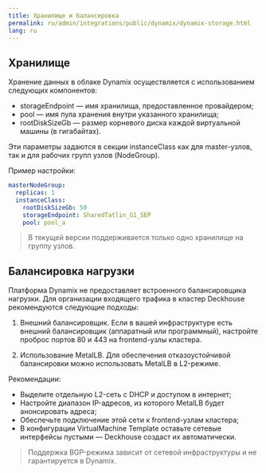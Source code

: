 ```yaml
---
title: Хранилище и балансировка
permalink: ru/admin/integrations/public/dynamix/dynamix-storage.html
lang: ru
---
```


## Хранилище

Хранение данных в облаке Dynamix осуществляется с использованием следующих компонентов:

- storageEndpoint — имя хранилища, предоставленное провайдером;
- pool — имя пула хранения внутри указанного хранилища;
- rootDiskSizeGb — размер корневого диска каждой виртуальной машины (в гигабайтах).

Эти параметры задаются в секции instanceClass как для master-узлов, так и для рабочих групп узлов (NodeGroup).

Пример настройки:

```yaml
masterNodeGroup:
  replicas: 1
  instanceClass:
    rootDiskSizeGb: 50
    storageEndpoint: SharedTatlin_G1_SEP
    pool: pool_a
```

> В текущей версии поддерживается только одно хранилище на группу узлов.

## Балансировка нагрузки

Платформа Dynamix не предоставляет встроенного балансировщика нагрузки. Для организации входящего трафика в кластер Deckhouse рекомендуются следующие подходы:

1. Внешний балансировщик. Если в вашей инфраструктуре есть внешний балансировщик (аппаратный или программный), настройте проброс портов 80 и 443 на frontend-узлы кластера.

1. Использование MetalLB. Для обеспечения отказоустойчивой балансировки можно использовать MetalLB в L2-режиме.

Рекомендации:

- Выделите отдельную L2-сеть с DHCP и доступом в интернет;
- Настройте диапазон IP-адресов, из которого MetalLB будет анонсировать адреса;
- Обеспечьте подключение этой сети к frontend-узлам кластера;
- В конфигурации VirtualMachine Template оставьте сетевые интерфейсы пустыми — Deckhouse создаст их автоматически.

> Поддержка BGP-режима зависит от сетевой инфраструктуры и не гарантируется в Dynamix.

